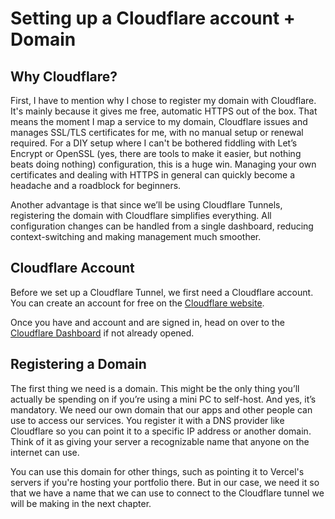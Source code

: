 # Setting up a Cloudflare account + Domain

## Why Cloudflare?
First, I have to mention why I chose to register my domain with Cloudflare. It's mainly because it gives me free, automatic HTTPS out of the box. That means the moment I map a service to my domain, Cloudflare issues and manages SSL/TLS certificates for me, with no manual setup or renewal required. For a DIY setup where I can't be bothered fiddling with Let’s Encrypt or OpenSSL (yes, there are tools to make it easier, but nothing beats doing nothing) configuration, this is a huge win. Managing your own certificates and dealing with HTTPS in general can quickly become a headache and a roadblock for beginners.

Another advantage is that since we’ll be using Cloudflare Tunnels, registering the domain with Cloudflare simplifies everything. All configuration changes can be handled from a single dashboard, reducing context-switching and making management much smoother.

## Cloudflare Account
Before we set up a Cloudflare Tunnel, we first need a Cloudflare account. You can create an account for free on the [Cloudflare website](https://www.cloudflare.com/).

Once you have and account and are signed in, head on over to the [Cloudflare Dashboard](https://dash.cloudflare.com) if not already opened.

## Registering a Domain
The first thing we need is a domain. This might be the only thing you’ll actually be spending on if you’re using a mini PC to self-host. And yes, it’s mandatory. We need our own domain that our apps and other people can use to access our services. You register it with a DNS provider like Cloudflare so you can point it to a specific IP address or another domain. Think of it as giving your server a recognizable name that anyone on the internet can use.

You can use this domain for other things, such as pointing it to Vercel's servers if you're hosting your portfolio there. But in our case, we need it so that we have a name that we can use to connect to the Cloudflare tunnel we will be making in the next chapter.




